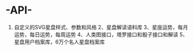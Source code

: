 # -API-
1. 自定义的SVG星盘样式、参数和风格  2、星盘解读语料库   3、星座运势，每月运势，每日运势，每周运势  4、人类图接口，塔罗接口和骰子接口和解读  5、星盘用户档案库，6万个名人星盘档案库
